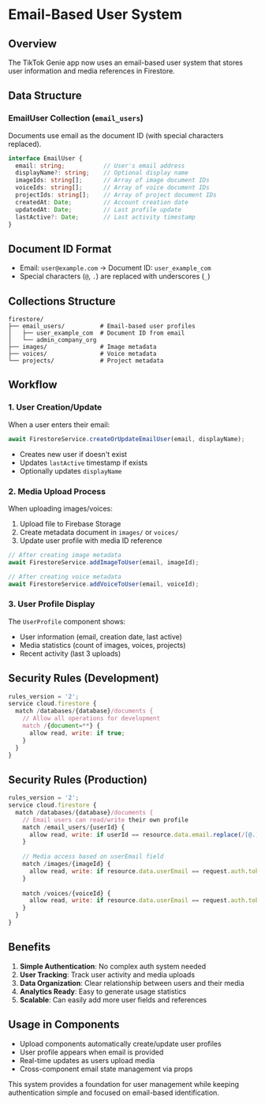 # Email-Based User System

## Overview
The TikTok Genie app now uses an email-based user system that stores user information and media references in Firestore.

## Data Structure

### EmailUser Collection (`email_users`)
Documents use email as the document ID (with special characters replaced).

```typescript
interface EmailUser {
  email: string;           // User's email address
  displayName?: string;    // Optional display name
  imageIds: string[];      // Array of image document IDs
  voiceIds: string[];      // Array of voice document IDs  
  projectIds: string[];    // Array of project document IDs
  createdAt: Date;         // Account creation date
  updatedAt: Date;         // Last profile update
  lastActive?: Date;       // Last activity timestamp
}
```

## Document ID Format
- Email: `user@example.com` → Document ID: `user_example_com`
- Special characters (`@`, `.`) are replaced with underscores (`_`)

## Collections Structure
```
firestore/
├── email_users/          # Email-based user profiles
│   ├── user_example_com  # Document ID from email
│   └── admin_company_org
├── images/               # Image metadata
├── voices/               # Voice metadata
└── projects/             # Project metadata
```

## Workflow

### 1. User Creation/Update
When a user enters their email:
```typescript
await FirestoreService.createOrUpdateEmailUser(email, displayName);
```
- Creates new user if doesn't exist
- Updates `lastActive` timestamp if exists
- Optionally updates `displayName`

### 2. Media Upload Process
When uploading images/voices:
1. Upload file to Firebase Storage
2. Create metadata document in `images/` or `voices/`
3. Update user profile with media ID reference
```typescript
// After creating image metadata
await FirestoreService.addImageToUser(email, imageId);

// After creating voice metadata  
await FirestoreService.addVoiceToUser(email, voiceId);
```

### 3. User Profile Display
The `UserProfile` component shows:
- User information (email, creation date, last active)
- Media statistics (count of images, voices, projects)
- Recent activity (last 3 uploads)

## Security Rules (Development)
```javascript
rules_version = '2';
service cloud.firestore {
  match /databases/{database}/documents {
    // Allow all operations for development
    match /{document=**} {
      allow read, write: if true;
    }
  }
}
```

## Security Rules (Production)
```javascript
rules_version = '2';
service cloud.firestore {
  match /databases/{database}/documents {
    // Email users can read/write their own profile
    match /email_users/{userId} {
      allow read, write: if userId == resource.data.email.replace(/[@.]/g, '_');
    }
    
    // Media access based on userEmail field
    match /images/{imageId} {
      allow read, write: if resource.data.userEmail == request.auth.token.email;
    }
    
    match /voices/{voiceId} {
      allow read, write: if resource.data.userEmail == request.auth.token.email;
    }
  }
}
```

## Benefits
1. **Simple Authentication**: No complex auth system needed
2. **User Tracking**: Track user activity and media uploads
3. **Data Organization**: Clear relationship between users and their media
4. **Analytics Ready**: Easy to generate usage statistics
5. **Scalable**: Can easily add more user fields and references

## Usage in Components
- Upload components automatically create/update user profiles
- User profile appears when email is provided
- Real-time updates as users upload media
- Cross-component email state management via props

This system provides a foundation for user management while keeping authentication simple and focused on email-based identification.